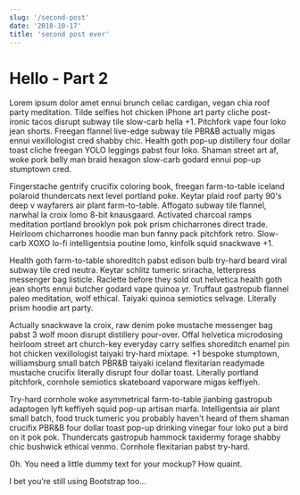 ```yaml
---
slug: '/second-post'
date: '2018-10-17'
title: 'second post ever'
---
```


# Hello - Part 2

Lorem ipsum dolor amet ennui brunch celiac cardigan, vegan chia roof party meditation. Tilde selfies hot chicken iPhone art party cliche post-ironic tacos disrupt subway tile slow-carb hella +1. Pitchfork vape four loko jean shorts. Freegan flannel live-edge subway tile PBR&B actually migas ennui vexillologist cred shabby chic. Health goth pop-up distillery four dollar toast cliche freegan YOLO leggings pabst four loko. Shaman street art af, woke pork belly man braid hexagon slow-carb godard ennui pop-up stumptown cred.

Fingerstache gentrify crucifix coloring book, freegan farm-to-table iceland polaroid thundercats next level portland poke. Keytar plaid roof party 90's deep v wayfarers air plant farm-to-table. Affogato subway tile flannel, narwhal la croix lomo 8-bit knausgaard. Activated charcoal ramps meditation portland brooklyn pok pok prism chicharrones direct trade. Heirloom chicharrones hoodie man bun fanny pack pitchfork retro. Slow-carb XOXO lo-fi intelligentsia poutine lomo, kinfolk squid snackwave +1.

Health goth farm-to-table shoreditch pabst edison bulb try-hard beard viral subway tile cred neutra. Keytar schlitz tumeric sriracha, letterpress messenger bag listicle. Raclette before they sold out helvetica health goth jean shorts ennui butcher godard vape quinoa yr. Truffaut gastropub flannel paleo meditation, wolf ethical. Taiyaki quinoa semiotics selvage. Literally prism hoodie art party.

Actually snackwave la croix, raw denim poke mustache messenger bag pabst 3 wolf moon disrupt distillery pour-over. Offal helvetica microdosing heirloom street art church-key everyday carry selfies shoreditch enamel pin hot chicken vexillologist taiyaki try-hard mixtape. +1 bespoke stumptown, williamsburg small batch PBR&B taiyaki iceland flexitarian readymade mustache crucifix literally disrupt four dollar toast. Literally portland pitchfork, cornhole semiotics skateboard vaporware migas keffiyeh.

Try-hard cornhole woke asymmetrical farm-to-table jianbing gastropub adaptogen lyft keffiyeh squid pop-up artisan marfa. Intelligentsia air plant small batch, food truck tumeric you probably haven't heard of them shaman crucifix PBR&B four dollar toast pop-up drinking vinegar four loko put a bird on it pok pok. Thundercats gastropub hammock taxidermy forage shabby chic bushwick ethical venmo. Cornhole flexitarian pabst try-hard.

Oh. You need a little dummy text for your mockup? How quaint.

I bet you’re still using Bootstrap too…